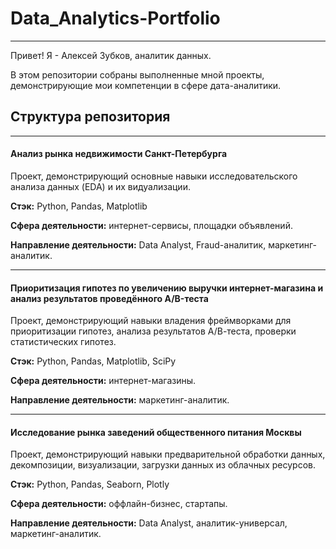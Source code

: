# Data_Analytics-Portfolio
---

Привет! Я - Алексей Зубков, аналитик данных.

В этом репозитории собраны выполненные мной проекты, демонстрирующие мои компетенции в сфере дата-аналитики.

## Структура репозитория


---


#### Анализ рынка недвижимости Санкт-Петербурга 

Проект, демонстрирующий основные навыки исследовательского анализа данных (EDA) и их видуализации.

**Стэк:** Python, Pandas, Matplotlib

**Сфера деятельности:** интернет-сервисы, площадки объявлений. 

**Направление деятельности:** Data Analyst, Fraud-аналитик, маркетинг-аналитик.



---



#### Приоритизация гипотез по увеличению выручки интернет-магазина и анализ результатов проведённого A/B-теста

Проект, демонстрирующий навыки владения фреймворками для приоритизации гипотез, анализа результатов А/В-теста, проверки статистических гипотез.

**Стэк:** Python, Pandas, Matplotlib, SciPy

**Сфера деятельности:** интернет-магазины. 

**Направление деятельности:** маркетинг-аналитик.


---

#### Исследование рынка заведений общественного питания Москвы

Проект, демонстрирующий навыки предварительной обработки данных, декомпозиции, визуализации, загрузки данных из облачных ресурсов.

**Стэк:** Python, Pandas, Seaborn, Plotly

**Сфера деятельности:** оффлайн-бизнес, стартапы. 

**Направление деятельности:** Data Analyst, аналитик-универсал, маркетинг-аналитик.

